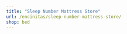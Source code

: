 ```yaml
---
title: "Sleep Number Mattress Store"
url: /encinitas/sleep-number-mattress-store/
shop: bed
---
```


